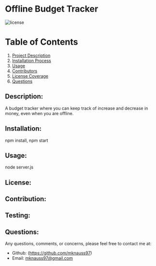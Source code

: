  # Offline Budget Tracker


![license](https://img.shields.io/badge/License--green?.svg)

# Table of Contents 
1. [Project Description](#description)
2. [Installation Process](#installation)
3. [Usage](#usage)
4. [Contributors](#contribution)
5. [License Coverage](#license)
6. [Questions](#questions)
    
## Description: 
A budget tracker where you can keep track of increase and decrease in money, even when you are offline.
## Installation: 
npm install, npm start
## Usage: 
node server.js
## License: 

## Contribution: 

## Testing: 


## Questions: 
Any questions, comments, or concerns, please feel free to contact me at:
* Github: (https://github.com/mknauss97)
* Email: mknauss97@gmail.com

